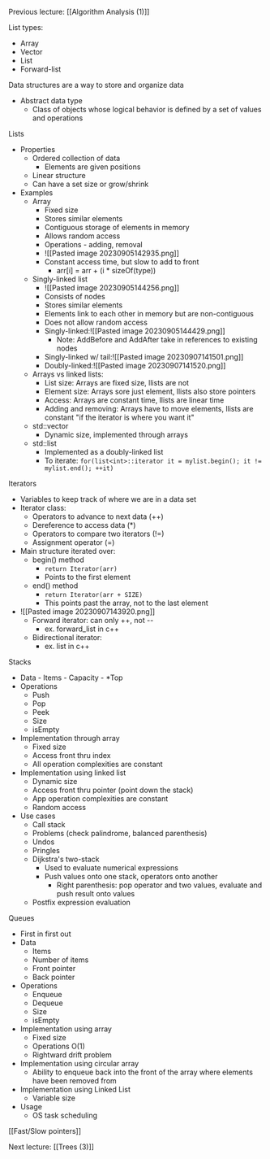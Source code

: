 Previous lecture: [[Algorithm Analysis (1)]]

List types:
- Array
- Vector
- List
- Forward-list

Data structures are a way to store and organize data
- Abstract data type 
	- Class of objects whose logical behavior is defined by a set of values and operations

Lists
- Properties
	- Ordered collection of data
		- Elements are given positions
	- Linear structure
	- Can have a set size or grow/shrink
- Examples
	- Array
		- Fixed size
		- Stores similar elements
		- Contiguous storage of elements in memory
		- Allows random access
		- Operations - adding, removal
		- ![[Pasted image 20230905142935.png]]
		- Constant access time, but slow to add to front
			- arr\[i] = arr + (i * sizeOf(type))
	- Singly-linked list
		- ![[Pasted image 20230905144256.png]]
		- Consists of nodes
		- Stores similar elements
		- Elements link to each other in memory but are non-contiguous
		- Does not allow random access
		- Singly-linked:![[Pasted image 20230905144429.png]]
			- Note: AddBefore and AddAfter take in references to existing nodes
		- Singly-linked w/ tail:![[Pasted image 20230907141501.png]]
		- Doubly-linked:![[Pasted image 20230907141520.png]]
	- Arrays vs linked lists:
		- List size: Arrays are fixed size, llists are not
		- Element size: Arrays sore just element, llists also store pointers
		- Access: Arrays are constant time, llists are linear time
		- Adding and removing: Arrays have to move elements, llists are constant "if the iterator is where you want it"
	- std::vector
		- Dynamic size, implemented through arrays
	- std::list
		- Implemented as a doubly-linked list
		- To iterate: `for(list<int>::iterator it = mylist.begin(); it != mylist.end(); ++it)`

Iterators
- Variables to keep track of where we are in a data set
- Iterator class:
	- Operators to advance to next data (++)
	- Dereference to access data (\*)
	- Operators to compare two iterators (!=)
	- Assignment operator (=)
- Main structure iterated over:
	- begin() method
		- `return Iterator(arr)`
		- Points to the first element
	- end() method
		- `return Iterator(arr + SIZE)`
		- This points past the array, not to the last element
- ![[Pasted image 20230907143920.png]]
	- Forward iterator: can only ++, not --
		- ex. forward_list in c++
	- Bidirectional iterator: 
		- ex. list in c++

Stacks
- Data
		- Items
		- Capacity
		- \*Top
- Operations
	- Push
	- Pop
	- Peek
	- Size
	- isEmpty
- Implementation through array
	- Fixed size
	- Access front thru index
	- All operation complexities are constant
- Implementation using linked list
	- Dynamic size
	- Access front thru pointer (point down the stack)
	- App operation complexities are constant
	- Random access
- Use cases
	- Call stack
	- Problems (check palindrome, balanced parenthesis)
	- Undos
	- Pringles
	- Dijkstra's two-stack
		- Used to evaluate numerical expressions
		- Push values onto one stack, operators onto another
			- Right parenthesis: pop operator and two values, evaluate and push result onto values
	- Postfix expression evaluation

Queues
- First in first out
- Data
	- Items
	- Number of items
	- Front pointer
	- Back pointer
- Operations
	- Enqueue
	- Dequeue
	- Size
	- isEmpty
- Implementation using array
	- Fixed size
	- Operations O(1)
	- Rightward drift problem
- Implementation using circular array
	- Ability to enqueue back into the front of the array where elements have been removed from
- Implementation using Linked List
	- Variable size
- Usage
	- OS task scheduling

[[Fast/Slow pointers]]


Next lecture: [[Trees (3)]]
